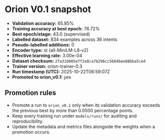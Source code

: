# Orion V0.1 snapshot

- **Validation accuracy:** 65.85%
- **Training accuracy at best epoch:** 76.72%
- **Best epoch/stage:** 43.0 (supervised)
- **Labelled dataset:** 834 examples across 36 intents
- **Pseudo-labelled additions:** 0
- **Encoder type:** st (all-MiniLM-L6-v2)
- **Effective learning rate:** 3.00e-04
- **Dataset checksum:** `2fa316085eff2e8ca7b296cc5684bee88bba5ced`
- **Trainer version:** orion-trainer-0.3
- **Run timestamp (UTC):** 2025-10-22T06:59:07Z
- **Promoted to orion_v0.1:** yes

## Promotion rules
- Promote a run to `orion_v0.1` only when its validation accuracy exceeds the previous best by more than 0.0500 percentage points.
- Keep every training run under `models/runs/` for auditing and reproducibility.
- Update the metadata and metrics files alongside the weights when a promotion occurs.

